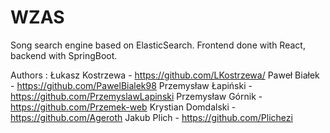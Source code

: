 # WZAS
Song search engine based on ElasticSearch. Frontend done with React, backend with SpringBoot.

Authors :
Łukasz Kostrzewa - https://github.com/LKostrzewa/
Paweł Białek - https://github.com/PawelBialek98
Przemysław Łapiński - https://github.com/PrzemyslawLapinski
Przemysław Górnik - https://github.com/Przemek-web
Krystian Domdalski - https://github.com/Ageroth
Jakub Plich - https://github.com/Plichezi
